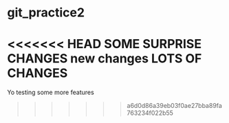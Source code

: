# git_practice2
<<<<<<< HEAD
SOME SURPRISE CHANGES
new changes
LOTS OF CHANGES
=======
Yo testing some more features
>>>>>>> a6d0d86a39eb03f0ae27bba89fa763234f022b55
